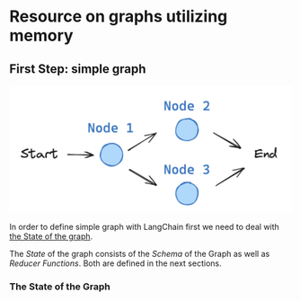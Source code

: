 # Resource on graphs utilizing memory

## First Step: simple graph

![Figure: Simple Graph with LangChain](../../../images/simple_graph.png)

In order to define simple graph with LangChain first we need to deal with [the State of the graph](https://langchain-ai.github.io/langgraph/concepts/low_level/#state).

The _State_ of the graph consists of the _Schema_ of the Graph as well as _Reducer Functions_. Both are defined in the next sections.

### The State of the Graph
